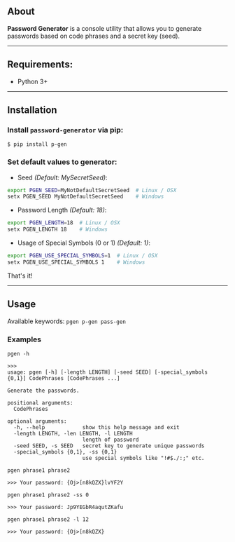 ## About

**Password Generator** is a console utility that allows you to generate passwords based on code phrases and a secret key (seed).

***

## Requirements:
* Python 3+

***

## Installation

### Install `password-generator` via pip:

```console
$ pip install p-gen
```

### Set default values to generator:

* Seed _(Default: MySecretSeed)_: 
```bash
export PGEN_SEED=MyNotDefaultSecretSeed  # Linux / OSX
setx PGEN_SEED MyNotDefaultSecretSeed    # Windows
```

* Password Length _(Default: 18)_:
```bash
export PGEN_LENGTH=18  # Linux / OSX
setx PGEN_LENGTH 18    # Windows
```

* Usage of Special Symbols (0 or 1) _(Default: 1)_:
```bash
export PGEN_USE_SPECIAL_SYMBOLS=1  # Linux / OSX
setx PGEN_USE_SPECIAL_SYMBOLS 1    # Windows
```

That's it!

***

## Usage

Available keywords: `pgen p-gen pass-gen`

### Examples

```commandline
pgen -h

>>>
usage: pgen [-h] [-length LENGTH] [-seed SEED] [-special_symbols {0,1}] CodePhrases [CodePhrases ...]

Generate the passwords.

positional arguments:
  CodePhrases

optional arguments:
  -h, --help            show this help message and exit
  -length LENGTH, -len LENGTH, -l LENGTH
                        length of password
  -seed SEED, -s SEED   secret key to generate unique passwords
  -special_symbols {0,1}, -ss {0,1}
                        use special symbols like "!#$./:;" etc.
```

```commandline
pgen phrase1 phrase2

>>> Your password: {Oj>[n8kQZX}lvYF2Y
```

```commandline
pgen phrase1 phrase2 -ss 0

>>> Your password: Jp9YEGbR4aqutZKafu
```

```commandline
pgen phrase1 phrase2 -l 12

>>> Your password: {Oj>[n8kQZX}
```
